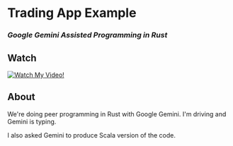 # Trading App Example

### ***Google Gemini Assisted Programming in Rust***

## Watch

[![Watch My Video!](https://img.youtube.com/vi/XJGSwL7mSDE/0.jpg)](https://www.youtube.com/watch?v=XJGSwL7mSDE&list=PLAetEEjGZI7OUBYFoQvI0QcO9GKAvT1xT&index=3)

## About

We're doing peer programming in Rust with Google Gemini. I'm driving and Gemini is typing.

I also asked Gemini to produce Scala version of the code.
